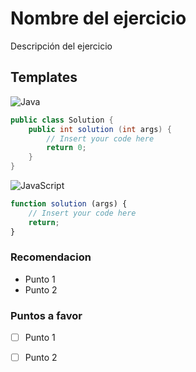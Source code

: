 # Nombre del ejercicio

Descripción del ejercicio

## Templates

![Java][java]
```java
public class Solution {
    public int solution (int args) {
        // Insert your code here
        return 0;
    }
}
```
![JavaScript][js]
```js
function solution (args) {
    // Insert your code here
    return;
}
```

### Recomendacion
- Punto 1
- Punto 2 

### Puntos a favor
- [ ] Punto 1
- [ ] Punto 2


[java]: https://img.shields.io/badge/java-%23ED8B00.svg?style=for-the-badge&logo=openjdk&logoColor=white
[js]: https://img.shields.io/badge/javascript-%23323330.svg?style=for-the-badge&logo=javascript&logoColor=%23F7DF1E